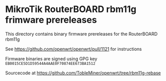 MikroTik RouterBOARD rbm11g frimware prereleases
================================================

This directory contains binary firmware prereleases for the RouterBOARD rbm11g

See https://github.com/openwrt/openwrt/pull/1121 for instructions

Firmware binaries are signed using GPG key ```EB0015CE5D1D59544A4AAE0F70874EE673BA1512```

Sourcecode at https://github.com/TobleMiner/openwrt/tree/rbm11g-rebase
